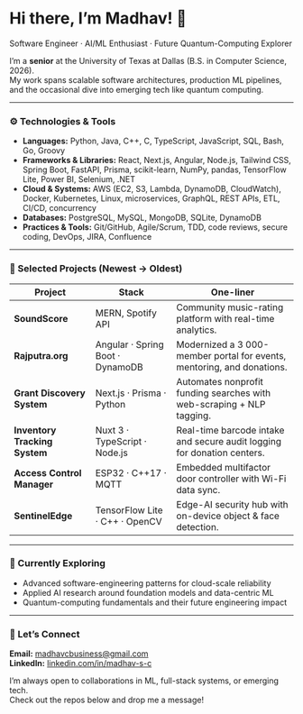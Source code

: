 # Hi there, I’m Madhav! 👋  
Software Engineer · AI/ML Enthusiast · Future Quantum-Computing Explorer

I’m a **senior** at the University of Texas at Dallas (B.S. in Computer Science, 2026).  
My work spans scalable software architectures, production ML pipelines, and the occasional dive into emerging tech like quantum computing.

---

### ⚙️  Technologies & Tools
- **Languages:** Python, Java, C++, C, TypeScript, JavaScript, SQL, Bash, Go, Groovy  
- **Frameworks & Libraries:** React, Next.js, Angular, Node.js, Tailwind CSS, Spring Boot, FastAPI, Prisma, scikit-learn, NumPy, pandas, TensorFlow Lite, Power BI, Selenium, .NET  
- **Cloud & Systems:** AWS (EC2, S3, Lambda, DynamoDB, CloudWatch), Docker, Kubernetes, Linux, microservices, GraphQL, REST APIs, ETL, CI/CD, concurrency  
- **Databases:** PostgreSQL, MySQL, MongoDB, SQLite, DynamoDB  
- **Practices & Tools:** Git/GitHub, Agile/Scrum, TDD, code reviews, secure coding, DevOps, JIRA, Confluence  

---

### 🚀  Selected Projects (Newest → Oldest)

| Project | Stack | One-liner |
|---------|-------|-----------|
| **SoundScore** | MERN, Spotify API | Community music-rating platform with real-time analytics. |
| **Rajputra.org** | Angular · Spring Boot · DynamoDB | Modernized a 3 000-member portal for events, mentoring, and donations. |
| **Grant Discovery System** | Next.js · Prisma · Python | Automates nonprofit funding searches with web-scraping + NLP tagging. |
| **Inventory Tracking System** | Nuxt 3 · TypeScript · Node.js | Real-time barcode intake and secure audit logging for donation centers. |
| **Access Control Manager** | ESP32 · C++17 · MQTT | Embedded multifactor door controller with Wi-Fi data sync. |
| **SentinelEdge** | TensorFlow Lite · C++ · OpenCV | Edge-AI security hub with on-device object & face detection. |

---

### 🌱  Currently Exploring
- Advanced software-engineering patterns for cloud-scale reliability  
- Applied AI research around foundation models and data-centric ML  
- Quantum-computing fundamentals and their future engineering impact  

---

### 🤝  Let’s Connect
**Email:** madhavcbusiness@gmail.com  
**LinkedIn:** [linkedin.com/in/madhav-s-c](https://linkedin.com/in/madhav-s-c)

I’m always open to collaborations in ML, full-stack systems, or emerging tech.  
Check out the repos below and drop me a message!

